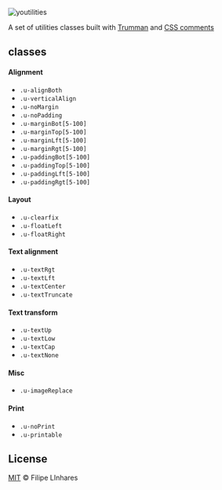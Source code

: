 ![youtilities](images/logo.png)

A set of utilities classes built with [Trumman](https://github.com/trummancss/trumman) and [CSS comments](https://github.com/filipelinhares/css-comments.git)

## classes
#### Alignment
- `.u-alignBoth`
- `.u-verticalAlign`
- `.u-noMargin`
- `.u-noPadding`
- `.u-marginBot[5-100]`
- `.u-marginTop[5-100]`
- `.u-marginLft[5-100]`
- `.u-marginRgt[5-100]`
- `.u-paddingBot[5-100]`
- `.u-paddingTop[5-100]`
- `.u-paddingLft[5-100]`
- `.u-paddingRgt[5-100]`

#### Layout
- `.u-clearfix`
- `.u-floatLeft`
- `.u-floatRight`

#### Text alignment
- `.u-textRgt`
- `.u-textLft`
- `.u-textCenter`
- `.u-textTruncate`

#### Text transform
- `.u-textUp`
- `.u-textLow`
- `.u-textCap`
- `.u-textNone`

#### Misc
- `.u-imageReplace`

#### Print
- `.u-noPrint`
- `.u-printable`

## License
[MIT](LICENSE.md) © Filipe LInhares
